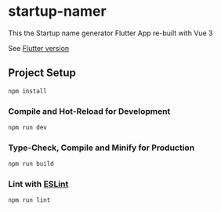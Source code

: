 # startup-namer

This the Startup name generator Flutter App re-built with Vue 3

See [Flutter version](https://codelabs.developers.google.com/codelabs/first-flutter-app-pt1)

## Project Setup

```sh
npm install
```

### Compile and Hot-Reload for Development

```sh
npm run dev
```

### Type-Check, Compile and Minify for Production

```sh
npm run build
```

### Lint with [ESLint](https://eslint.org/)

```sh
npm run lint
```
